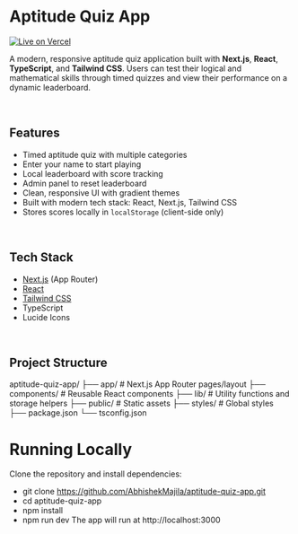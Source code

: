 #  Aptitude Quiz App

[![Live on Vercel](https://img.shields.io/badge/Live-Vercel-brightgreen?logo=vercel)](https://aptitude-quiz-app-coral.vercel.app)


A modern, responsive aptitude quiz application built with **Next.js**, **React**, **TypeScript**, and **Tailwind CSS**. Users can test their logical and mathematical skills through timed quizzes and view their performance on a dynamic leaderboard.

<br/>

##  Features

-  Timed aptitude quiz with multiple categories
-  Enter your name to start playing
-  Local leaderboard with score tracking
-  Admin panel to reset leaderboard
-  Clean, responsive UI with gradient themes
-  Built with modern tech stack: React, Next.js, Tailwind CSS
-  Stores scores locally in `localStorage` (client-side only)

<br/>

##  Tech Stack

- [Next.js](https://nextjs.org/) (App Router)
- [React](https://react.dev/)
- [Tailwind CSS](https://tailwindcss.com/)
- TypeScript
- Lucide Icons

<br/>


##  Project Structure

aptitude-quiz-app/
├── app/               # Next.js App Router pages/layout
├── components/        # Reusable React components
├── lib/               # Utility functions and storage helpers
├── public/            # Static assets
├── styles/            # Global styles
├── package.json
└── tsconfig.json

# Running Locally
Clone the repository and install dependencies:
  -    git clone https://github.com/AbhishekMajila/aptitude-quiz-app.git
  -    cd aptitude-quiz-app
  -    npm install
  -    npm run dev
The app will run at  http://localhost:3000

